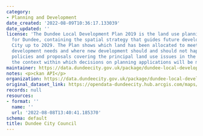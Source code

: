 ```yaml
---
category:
- Planning and Development
date_created: '2022-08-09T10:36:17.133039'
date_updated: ''
license: 'The Dundee Local Development Plan 2019 is the land use planning document
  for Dundee, containing the spatial strategy that guides future development in the
  City up to 2029. The Plan shows which land has been allocated to meet the City''s
  development needs and where new development should and should not happen. It contains
  policies and proposals covering the principal land use issues in the City, and provides
  the context within which decisions on planning applications will be made. '
maintainer: https://data.dundeecity.gov.uk/package/dundee-local-development-plan-ldp
notes: <p>ckan API</p>
organization: https://data.dundeecity.gov.uk/package/dundee-local-development-plan-ldp
original_dataset_link: https://opendata-dundeecity.hub.arcgis.com/maps/ldp2019-feature-layers/about
records: null
resources:
- format: ''
  name: ''
  url: '2022-08-08T13:40:41.185370'
schema: default
title: Dundee City Council
---
```

